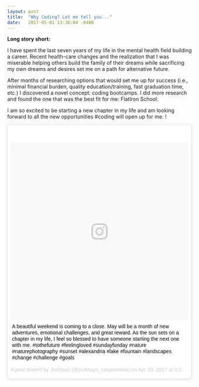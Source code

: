 ```yaml
---
layout: post
title:  "Why Coding? Let me tell you..."
date:   2017-05-01 13:36:04 -0400
---
```


**Long story short:**

I have spent the last seven years of my life in the mental health field building a career. Recent health-care changes and the realization that I was miserable helping others build the family of their dreams while sacrificing my own dreams and desires set me on a path for alternative future. 

After months of researching options that would set me up for success (i.e., minimal financial burden, quality education/training, fast graduation time, etc.) I discovered a novel concept: coding bootcamps. I did more research and found the one that was the best fit for me: FlatIron School. 

I am so excited to be starting a new chapter in my life and am looking forward to all the new opportunities #coding will open up for me. !
<blockquote class="instagram-media" data-instgrm-captioned data-instgrm-version="7" style=" background:#FFF; border:0; border-radius:3px; box-shadow:0 0 1px 0 rgba(0,0,0,0.5),0 1px 10px 0 rgba(0,0,0,0.15); margin: 1px; max-width:658px; padding:0; width:99.375%; width:-webkit-calc(100% - 2px); width:calc(100% - 2px);"><div style="padding:8px;"> <div style=" background:#F8F8F8; line-height:0; margin-top:40px; padding:50% 0; text-align:center; width:100%;"> <div style=" background:url(data:image/png;base64,iVBORw0KGgoAAAANSUhEUgAAACwAAAAsCAMAAAApWqozAAAABGdBTUEAALGPC/xhBQAAAAFzUkdCAK7OHOkAAAAMUExURczMzPf399fX1+bm5mzY9AMAAADiSURBVDjLvZXbEsMgCES5/P8/t9FuRVCRmU73JWlzosgSIIZURCjo/ad+EQJJB4Hv8BFt+IDpQoCx1wjOSBFhh2XssxEIYn3ulI/6MNReE07UIWJEv8UEOWDS88LY97kqyTliJKKtuYBbruAyVh5wOHiXmpi5we58Ek028czwyuQdLKPG1Bkb4NnM+VeAnfHqn1k4+GPT6uGQcvu2h2OVuIf/gWUFyy8OWEpdyZSa3aVCqpVoVvzZZ2VTnn2wU8qzVjDDetO90GSy9mVLqtgYSy231MxrY6I2gGqjrTY0L8fxCxfCBbhWrsYYAAAAAElFTkSuQmCC); display:block; height:44px; margin:0 auto -44px; position:relative; top:-22px; width:44px;"></div></div> <p style=" margin:8px 0 0 0; padding:0 4px;"> <a href="https://www.instagram.com/p/BTh_jPBAmnL/" style=" color:#000; font-family:Arial,sans-serif; font-size:14px; font-style:normal; font-weight:normal; line-height:17px; text-decoration:none; word-wrap:break-word;" target="_blank">A beautiful weekend is coming to a close. May will be a month of new adventures, emotional challenges, and great reward. As the sun sets on a chapter in my life, I feel so blessed to have someone starting the next one with me. #tothefuture #feelingloved #sundayfunday #nature #naturephotography #sunset #alexandria #lake #fountain #landscapes #change #challenge #goals</a></p> <p style=" color:#c9c8cd; font-family:Arial,sans-serif; font-size:14px; line-height:17px; margin-bottom:0; margin-top:8px; overflow:hidden; padding:8px 0 7px; text-align:center; text-overflow:ellipsis; white-space:nowrap;">A post shared by Josh(ua) (@joshsays_carpeomnia) on <time style=" font-family:Arial,sans-serif; font-size:14px; line-height:17px;" datetime="2017-05-01T01:22:59+00:00">Apr 30, 2017 at 6:22pm PDT</time></p></div></blockquote>
<script async defer src="//platform.instagram.com/en_US/embeds.js"></script>
